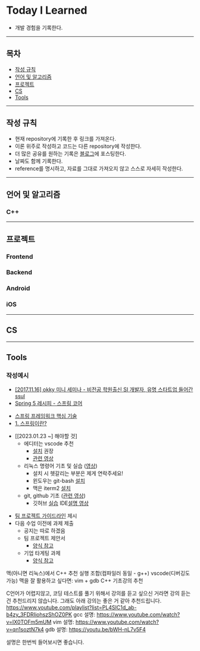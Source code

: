 # Today I Learned
* 개발 경험을 기록한다.

---

## 목차

* [작성 규칙](#작성-규칙)
* [언어 및 알고리즘](#언어-및-알고리즘)
* [프로젝트](#프로젝트)
* [CS](#CS)
* [Tools](#Tools)

---

## 작성 규칙

* 현재 repository에 기록한 후 링크를 가져온다.
* 이론 위주로 작성하고 코드는 다른 repository에 작성한다.
* 더 많은 공유를 원하는 기록은 [블로그](https://nali.tistory.com/)에 포스팅한다.
* 날짜도 함께 기록한다.
* reference를 명시하고, 자료를 그대로 가져오지 않고 스스로 자세히 작성한다.


---

## 언어 및 알고리즘

### C++
---

## 프로젝트

### Frontend
### Backend
### Android
### iOS

---

## CS

---

## Tools

### 작성예시
* [[2017.11.16] okky 미니 세미나 - 비전공 학원출신 SI 개발자, 유명 스타트업 들어간 ssul](https://github.com/namjunemy/TIL/blob/master/SeminarAndConference/20171116_okky_mini_seminar_woowahan_bros_lee.md)
* [Spring 5 레시피 - 스프링 코어](https://github.com/namjunemy/TIL/blob/master/Spring/spring_5_recipes_2_spring_core.md)
- [스프링 프레임워크 핵심 기술](https://github.com/namjunemy/TIL/blob/master/Spring/spring_framework_core.md)
- [1. 스프링이란?](https://github.com/namjunemy/TIL/blob/master/Spring/what_is_spring.md)

* [[2023.01.23 ~] 해야할 것]
    - 에디터는 vscode 추천 
        - [설치](https://webruden.tistory.com/212) 권장
        - [관련 영상](https://www.youtube.com/watch?v=iNXTXefTsrs)
    - 리눅스 명령어 기초 및 실습 ([영상](https://www.youtube.com/watch?v=DkpmcTRGmt4))
        - 설치 시 헷갈리는 부분은 제게 연락주세요!
        - 윈도우는 git-bash [설치](https://gabii.tistory.com/entry/Git-Git-Bash-219-%EC%84%A4%EC%B9%98%ED%95%98%EA%B8%B0)
        - 맥은 iterm2 [설치](https://www.youtube.com/watch?v=mpea_CtJWyI)
    - git, github 기초 ([관련 영상](https://www.youtube.com/watch?v=YFNQwo7iTNc))
        - 깃허브 [실습](https://www.youtube.com/watch?v=rhP5pseOJc0)
    IDE[설명 영상](https://youtu.be/gxfixv1VOxY)
- [팀 프로젝트 가이드라인](https://github.com/peterhyun1234/2021_winter_DJC/blob/main/week_1/files/team_project_guidelines.md) 제시
- 다음 수업 이전에 과제 제출
    - 공지는 따로 하겠음
    - 팀 프로젝트 제안서
        - [양식 참고](https://github.com/peterhyun1234/2021_winter_DJC/blob/main/week_1/files/team_project_proposal.md)
    - 기업 타게팅 과제
        - [양식 참고](https://github.com/peterhyun1234/2021_winter_DJC/blob/main/week_1/files/desired_enterprise_document.md)

맥(아니면 리눅스)에서 C++ 추천 실행 조합(컴파일러 동일 - g++)
vscode(디버깅도 가능)
맥을 잘 활용하고 싶다면: vim + gdb
C++ 기초강의 추천

C언어가 어렵지않고, 코딩 테스트를 풀기 위해서 강의를 듣고 싶으신 거라면 강의 듣는 건 추천드리지 않습니다.
그래도 아래 강의는 좋은 거 같아 추천드립니다.
https://www.youtube.com/playlist?list=PL4SIC1d_ab-b4zy_3FDRIiohszShOZ0PK
gcc 설명: https://www.youtube.com/watch?v=IX0TOFm5mUM
vim 설명: https://www.youtube.com/watch?v=qn1soztN7k4
gdb 설명: https://youtu.be/bWH-nL7v5F4

설명은 한번씩 들어보시면 좋습니다.
